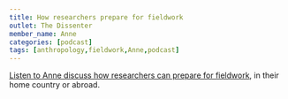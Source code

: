 ```yaml
---
title: How researchers prepare for fieldwork
outlet: The Dissenter
member_name: Anne
categories: [podcast]
tags: [anthropology,fieldwork,Anne,podcast]
---
```

[Listen to Anne discuss how researchers can prepare for fieldwork](https://open.spotify.com/episode/5QgWYCw5Vwi2CGiNef4Zsq), in their home country or abroad.
